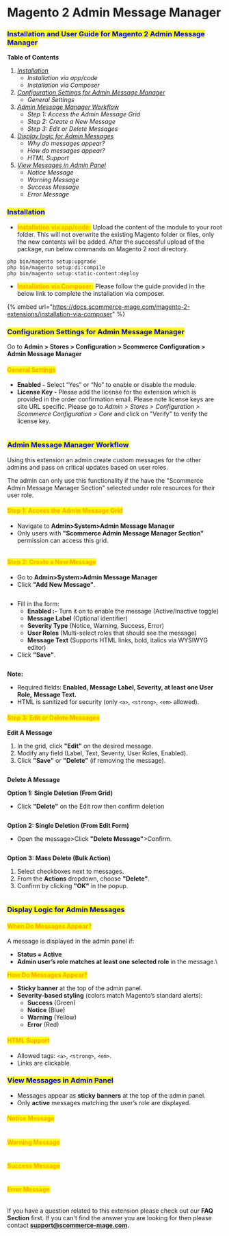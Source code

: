# Magento 2 Admin Message Manager

### <mark style="color:blue;">Installation and User Guide for Magento 2 Admin Message Manager</mark>

**Table of Contents**

1. [_Installation_ ](magento-2-admin-message-manager.md#bookmark0)
   * _Installation via app/code_&#x20;
   * _Installation via Composer_&#x20;
2. [_Configuration Settings for Admin Message Manager_](magento-2-admin-message-manager.md#bookmark3)
   * _General Settings_&#x20;
3. [_Admin Message Manager Workflow_](magento-2-admin-message-manager.md#bookmark6)
   * _Step 1: Access the Admin Message Grid_
   * _Step 2: Create a New Message_
   * _Step 3: Edit or Delete Messages_
4. [_Display logic for Admin Messages_](magento-2-admin-message-manager.md#display-logic-for-admin-messages)
   * _Why do messages appear?_
   * _How do messages appear?_
   * _HTML Support_
5. [_View Messages in Admin Panel_](magento-2-admin-message-manager.md#view-messages-in-admin-panel)
   * _Notice Message_
   * _Warning Message_
   * _Success Message_
   * _Error Message_

### <mark style="color:blue;">Installation</mark> <a href="#bookmark0" id="bookmark0"></a>

* <mark style="color:orange;">**Installation via app/code:**</mark> Upload the content of the module to your root folder. This will not overwrite the existing Magento folder or files, only the new contents will be added. After the successful upload of the package, run below commands on Magento 2 root directory.

```
php bin/magento setup:upgrade
php bin/magento setup:di:compile
php bin/magento setup:static-content:deploy
```

* <mark style="color:orange;">**Installation via Composer:**</mark> Please follow the guide provided in the below link to complete the installation via composer.

{% embed url="https://docs.scommerce-mage.com/magento-2-extensions/installation-via-composer" %}

### <mark style="color:blue;">Configuration Settings for Admin Message Manager</mark> <a href="#bookmark3" id="bookmark3"></a>

Go to **Admin > Stores > Configuration > Scommerce Configuration > Admin Message Manager**

#### <mark style="color:orange;">General Settings</mark> <a href="#bookmark4" id="bookmark4"></a>

* **Enabled -** Select “Yes” or “No” to enable or disable the module.
* **License Key -** Please add the license for the extension which is provided in the order confirmation email. Please note license keys are site URL specific. Please go to _Admin > Stores > Configuration > Scommerce Configuration > Core_ and click on "Verify" to verify the license key.&#x20;

<div data-full-width="true"><figure><img src="../../.gitbook/assets/image (232).png" alt=""><figcaption></figcaption></figure></div>

### <mark style="color:blue;">Admin Message Manager Workflow</mark> <a href="#bookmark6" id="bookmark6"></a>

Using this extension an admin create custom messages for the other admins and pass on critical updates based on user roles.

The admin can only use this functionality if the have the "Scommerce Admin Message Manager Section" selected under role resources for their user role.&#x20;

#### <mark style="color:orange;">**Step 1: Access the Admin Message Grid**</mark>

* Navigate to **Admin>System>Admin Message Manager**
* Only users with **"Scommerce Admin Message Manager Section"** permission can access this grid.

<div data-full-width="true"><figure><img src="../../.gitbook/assets/image (1) (1).png" alt=""><figcaption></figcaption></figure></div>

#### <mark style="color:orange;">**Step 2: Create a New Message**</mark>

* Go to **Admin>System>Admin Message Manager**&#x20;
* Click **"Add New Message"**.

<figure><img src="../../.gitbook/assets/image (1) (1) (1).png" alt=""><figcaption></figcaption></figure>

* Fill in the form:
  * **Enabled :-** Turn it on to enable the message (Active/Inactive toggle)
  * **Message Label** (Optional identifier)
  * **Severity Type** (Notice, Warning, Success, Error)
  * **User Roles** (Multi-select roles that should see the message)
  * **Message Text** (Supports HTML links, bold, italics via WYSIWYG editor)
* Click **"Save"**.

<div data-full-width="true"><figure><img src="../../.gitbook/assets/image (3).png" alt=""><figcaption></figcaption></figure></div>

**Note:**

* Required fields: **Enabled, Message Label, Severity, at least one User Role,** **Message Text.**
* HTML is sanitized for security (only `<a>`, `<strong>`, `<em>` allowed).

#### <mark style="color:orange;">**Step 3: Edit or Delete Messages**</mark>

**Edit A Message**

1. In the grid, click **"Edit"** on the desired message.
2. Modify any field (Label, Text, Severity, User Roles, Enabled).
3. Click **"Save"** or **"Delete"** (if removing the message).

<div data-full-width="true"><figure><img src="../../.gitbook/assets/image (5).png" alt=""><figcaption></figcaption></figure></div>

**Delete A Message**

**Option 1: Single Deletion (From Grid)**

* Click **"Delete"** on the Edit row then confirm deletion

<div data-full-width="true"><figure><img src="../../.gitbook/assets/image (4).png" alt=""><figcaption></figcaption></figure></div>

**Option 2: Single Deletion (From Edit Form)**

* Open the message>Click **"Delete Message"**>Confirm.

<div data-full-width="true"><figure><img src="../../.gitbook/assets/image (2) (1).png" alt=""><figcaption></figcaption></figure></div>

**Option 3: Mass Delete (Bulk Action)**

1. Select checkboxes next to messages.
2. From the **Actions** dropdown, choose **"Delete"**.
3. Confirm by clicking **"OK"** in the popup.

<figure><img src="../../.gitbook/assets/image (6).png" alt=""><figcaption></figcaption></figure>

### <mark style="color:blue;">**Display Logic for Admin Messages**</mark>

#### <mark style="color:orange;">**When Do Messages Appear?**</mark>

A message is displayed in the admin panel if:

* **Status = Active**
* **Admin user’s role matches at least one selected role** in the message.\


<mark style="color:orange;">**How Do Messages Appear?**</mark>

* **Sticky banner** at the top of the admin panel.
* **Severity-based styling** (colors match Magento’s standard alerts):
  * **Success** (Green)
  * **Notice** (Blue)
  * **Warning** (Yellow)
  * **Error** (Red)

#### <mark style="color:orange;">**HTML Support**</mark>

* Allowed tags: `<a>`, `<strong>`, `<em>`.
* Links are clickable.

### <mark style="color:blue;">**View Messages in Admin Panel**</mark>

* Messages appear as **sticky banners** at the top of the admin panel.
* Only **active** messages matching the user’s role are displayed.

#### <mark style="color:orange;">Notice Message</mark>

<div data-full-width="true"><figure><img src="../../.gitbook/assets/image (8).png" alt=""><figcaption></figcaption></figure></div>

#### <mark style="color:orange;">Warning Message</mark>

<div data-full-width="true"><figure><img src="../../.gitbook/assets/image (9).png" alt=""><figcaption></figcaption></figure></div>

#### <mark style="color:orange;">Success Message</mark>

<div data-full-width="true"><figure><img src="../../.gitbook/assets/image (7).png" alt=""><figcaption></figcaption></figure></div>

#### <mark style="color:orange;">Error Message</mark>

<div data-full-width="true"><figure><img src="../../.gitbook/assets/image (10).png" alt=""><figcaption></figcaption></figure></div>

If you have a question related to this extension please check out our **FAQ Section** first. If you can't find the answer you are looking for then please contact [**support@scommerce-mage.com**](mailto:core@scommerce-mage.com)**.**
